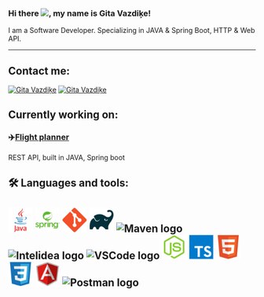 ### Hi there <img src="https://raw.githubusercontent.com/MartinHeinz/martinHeinz/master/wave.gif" width="30px">, my name is Gita Vazdiķe!
I am a Software Developer. Specializing in JAVA & Spring Boot, HTTP & Web API.

---

## Contact me:
[![Gita Vazdiķe](https://img.shields.io/badge/LinkedIn-0A66C2?style=for-the-badge&logo=linkedin&logoColor=white)](https://www.linkedin.com/in/gita-vazdike)
[![Gita Vazdiķe](https://img.shields.io/badge/Gmail-D14836?style=for-the-badge&logo=gmail&logoColor=white)](mailto:gita.vazdike@gmail.com)


## Currently working on:

### ✈️[Flight planner](https://github.com/GitaVazdike/flight-planner)

REST API, built in JAVA, Spring boot
 
## 🛠️ Languages and tools:

<img src="https://github.com/devicons/devicon/blob/master/icons/java/java-original-wordmark.svg" alt="Java logo" width="50" height="50 /"> <img src="https://github.com/devicons/devicon/blob/master/icons/spring/spring-original-wordmark.svg" alt="Spring logo" width="50" height="50 /"> <img src="https://github.com/devicons/devicon/blob/master/icons/git/git-plain.svg" alt="Git logo" width="50" height="50 /"> 
<img src="https://github.com/devicons/devicon/blob/master/icons/gradle/gradle-plain.svg" alt="Gradle logo" width="50" height="50 /"> <img src="https://user-images.githubusercontent.com/98021097/165131080-eb841a43-7902-48f9-a454-06c1f13e13c3.png" alt="Maven logo" width="50" height="50 /"> <img src="https://user-images.githubusercontent.com/94042617/165048551-2e7143b6-c0a4-4dc2-8f40-4f890f91b9aa.png" alt="Intelidea logo" width="50" height="50 /"> <img src="https://user-images.githubusercontent.com/94042617/165048283-ba50a1cc-38a3-4579-9383-f4feac754e8d.png" alt="VSCode logo" width="50" height="50 /"> <img src="https://github.com/devicons/devicon/blob/master/icons/nodejs/nodejs-original.svg" alt="NodeJS logo" width="50" height="50 /">  <img src="https://github.com/devicons/devicon/blob/master/icons/typescript/typescript-original.svg" alt="TypeScript logo" width="50" height="50 /"> <img src="https://github.com/devicons/devicon/blob/master/icons/html5/html5-original.svg" alt="HTML logo" width="50" height="50 /"> <img src="https://github.com/devicons/devicon/blob/master/icons/css3/css3-original.svg" alt="CSS logo" width="50" height="50 /"> <img src="https://github.com/devicons/devicon/blob/master/icons/angularjs/angularjs-original.svg" alt="Angular logo" width="50" height="50 /"> <img src="https://camo.githubusercontent.com/403c25b677d8832c4331d235e80ca3f85d85bd65814d6bf916489e0bd82a3fdf/68747470733a2f2f6c68332e676f6f676c6575736572636f6e74656e742e636f6d2f765f624e347753594b5654385a583479375371547866442d654674664c3444663570756163525533774475394a58396b4e4d394f4b33586d706c56754a4b34712d7968722d7230642d337a337368703847566330695959313d773132382d683132382d653336352d726a2d736330783030666666666666" alt="Postman logo" width="50" height="50 /">
---

<!--
**GitaVazdike/GitaVazdike** is a ✨ _special_ ✨ repository because its `README.md` (this file) appears on your GitHub profile.

Here are some ideas to get you started:

- 🔭 I’m currently working on ...
- 🌱 I’m currently learning ...
- 👯 I’m looking to collaborate on ...
- 🤔 I’m looking for help with ...
- 💬 Ask me about ...
- 📫 How to reach me: ...
- 😄 Pronouns: ...
- ⚡ Fun fact: ...
-->
